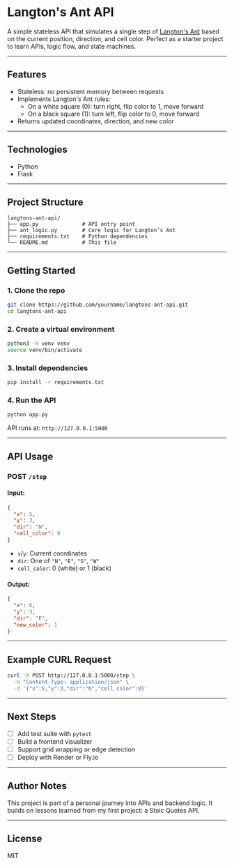# Langton's Ant API

A simple stateless API that simulates a single step of [Langton's Ant](https://en.wikipedia.org/wiki/Langton%27s_ant) based on the current position, direction, and cell color. Perfect as a starter project to learn APIs, logic flow, and state machines.

---

## Features

- Stateless: no persistent memory between requests
- Implements Langton's Ant rules:
  - On a white square (0): turn right, flip color to 1, move forward
  - On a black square (1): turn left, flip color to 0, move forward
- Returns updated coordinates, direction, and new color

---

## Technologies

- Python
- Flask

---

## Project Structure

```
langtons-ant-api/
├── app.py              # API entry point
├── ant_logic.py        # Core logic for Langton’s Ant
├── requirements.txt    # Python dependencies
└── README.md           # This file
```

---

## Getting Started

### 1. Clone the repo

```bash
git clone https://github.com/yourname/langtons-ant-api.git
cd langtons-ant-api
```

### 2. Create a virtual environment

```bash
python3 -m venv venv
source venv/bin/activate
```

### 3. Install dependencies

```bash
pip install -r requirements.txt
```

### 4. Run the API

```bash
python app.py
```

API runs at: `http://127.0.0.1:5000`

---

## API Usage

### POST `/step`

#### Input:
```json
{
  "x": 5,
  "y": 3,
  "dir": "N",
  "cell_color": 0
}
```

- `x`/`y`: Current coordinates
- `dir`: One of `"N"`, `"E"`, `"S"`, `"W"`
- `cell_color`: 0 (white) or 1 (black)

#### Output:
```json
{
  "x": 6,
  "y": 3,
  "dir": "E",
  "new_color": 1
}
```

---

## Example CURL Request

```bash
curl -X POST http://127.0.0.1:5000/step \
  -H "Content-Type: application/json" \
  -d '{"x":5,"y":3,"dir":"N","cell_color":0}'
```

---

## Next Steps

- [ ] Add test suite with `pytest`
- [ ] Build a frontend visualizer
- [ ] Support grid wrapping or edge detection
- [ ] Deploy with Render or Fly.io

---

## Author Notes

This project is part of a personal journey into APIs and backend logic. It builds on lessons learned from my first project: a Stoic Quotes API.

---

## License

MIT
